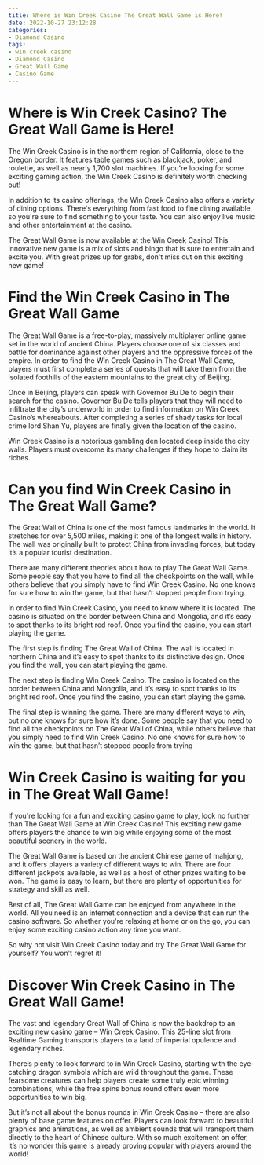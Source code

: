 ```yaml
---
title: Where is Win Creek Casino The Great Wall Game is Here!
date: 2022-10-27 23:12:28
categories:
- Diamond Casino
tags:
- win creek casino
- Diamond Casino
- Great Wall Game
- Casino Game
---
```



#  Where is Win Creek Casino? The Great Wall Game is Here!

The Win Creek Casino is in the northern region of California, close to the Oregon border. It features table games such as blackjack, poker, and roulette, as well as nearly 1,700 slot machines. If you're looking for some exciting gaming action, the Win Creek Casino is definitely worth checking out!

In addition to its casino offerings, the Win Creek Casino also offers a variety of dining options. There's everything from fast food to fine dining available, so you're sure to find something to your taste. You can also enjoy live music and other entertainment at the casino.

The Great Wall Game is now available at the Win Creek Casino! This innovative new game is a mix of slots and bingo that is sure to entertain and excite you. With great prizes up for grabs, don't miss out on this exciting new game!

#  Find the Win Creek Casino in The Great Wall Game

The Great Wall Game is a free-to-play, massively multiplayer online game set in the world of ancient China. Players choose one of six classes and battle for dominance against other players and the oppressive forces of the empire. In order to find the Win Creek Casino in The Great Wall Game, players must first complete a series of quests that will take them from the isolated foothills of the eastern mountains to the great city of Beijing.

Once in Beijing, players can speak with Governor Bu De to begin their search for the casino. Governor Bu De tells players that they will need to infiltrate the city’s underworld in order to find information on Win Creek Casino’s whereabouts. After completing a series of shady tasks for local crime lord Shan Yu, players are finally given the location of the casino.

Win Creek Casino is a notorious gambling den located deep inside the city walls. Players must overcome its many challenges if they hope to claim its riches.

#  Can you find Win Creek Casino in The Great Wall Game?

The Great Wall of China is one of the most famous landmarks in the world. It stretches for over 5,500 miles, making it one of the longest walls in history. The wall was originally built to protect China from invading forces, but today it’s a popular tourist destination.

There are many different theories about how to play The Great Wall Game. Some people say that you have to find all the checkpoints on the wall, while others believe that you simply have to find Win Creek Casino. No one knows for sure how to win the game, but that hasn’t stopped people from trying.

In order to find Win Creek Casino, you need to know where it is located. The casino is situated on the border between China and Mongolia, and it’s easy to spot thanks to its bright red roof. Once you find the casino, you can start playing the game.

The first step is finding The Great Wall of China. The wall is located in northern China and it’s easy to spot thanks to its distinctive design. Once you find the wall, you can start playing the game.

The next step is finding Win Creek Casino. The casino is located on the border between China and Mongolia, and it’s easy to spot thanks to its bright red roof. Once you find the casino, you can start playing the game.

The final step is winning the game. There are many different ways to win, but no one knows for sure how it’s done. Some people say that you need to find all the checkpoints on The Great Wall of China, while others believe that you simply need to find Win Creek Casino. No one knows for sure how to win the game, but that hasn’t stopped people from trying

#  Win Creek Casino is waiting for you in The Great Wall Game!

If you're looking for a fun and exciting casino game to play, look no further than The Great Wall Game at Win Creek Casino! This exciting new game offers players the chance to win big while enjoying some of the most beautiful scenery in the world.

The Great Wall Game is based on the ancient Chinese game of mahjong, and it offers players a variety of different ways to win. There are four different jackpots available, as well as a host of other prizes waiting to be won. The game is easy to learn, but there are plenty of opportunities for strategy and skill as well.

Best of all, The Great Wall Game can be enjoyed from anywhere in the world. All you need is an internet connection and a device that can run the casino software. So whether you're relaxing at home or on the go, you can enjoy some exciting casino action any time you want.

So why not visit Win Creek Casino today and try The Great Wall Game for yourself? You won't regret it!

#  Discover Win Creek Casino in The Great Wall Game!

The vast and legendary Great Wall of China is now the backdrop to an exciting new casino game – Win Creek Casino. This 25-line slot from Realtime Gaming transports players to a land of imperial opulence and legendary riches.

There’s plenty to look forward to in Win Creek Casino, starting with the eye-catching dragon symbols which are wild throughout the game. These fearsome creatures can help players create some truly epic winning combinations, while the free spins bonus round offers even more opportunities to win big.

But it’s not all about the bonus rounds in Win Creek Casino – there are also plenty of base game features on offer. Players can look forward to beautiful graphics and animations, as well as ambient sounds that will transport them directly to the heart of Chinese culture. With so much excitement on offer, it’s no wonder this game is already proving popular with players around the world!